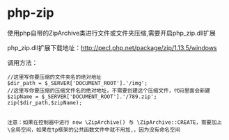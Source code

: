 # php-zip

使用php自带的ZipArchive类进行文件或文件夹压缩,需要开启php_zip.dll扩展

php_zip.dll扩展下载地址：http://pecl.php.net/package/zip/1.13.5/windows

调用方法：
	
	//这里写你要压缩的文件夹名的绝对地址
	$dir_path = $_SERVER['DOCUMENT_ROOT'].'/img'; 
	//这里写你要压缩的压缩文件名的绝对地址，不需要创建这个压缩文件，代码里面会新建
	$zipName = $_SERVER['DOCUMENT_ROOT'].'/789.zip';  
	zip($dir_path,$zipName);


	注意：如果在控制器中进行 new \ZipArchive() 与 \ZipArchive::CREATE，需要加上\全局空间，如果在tp框架的公共函数文件中就不用加,，因为没有命名空间
